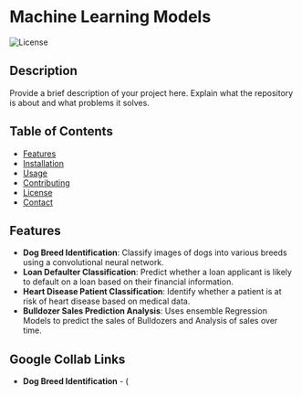 # Machine Learning Models

![License](https://img.shields.io/badge/license-MIT-green)

## Description

Provide a brief description of your project here. Explain what the repository is about and what problems it solves.

## Table of Contents

- [Features](#features)
- [Installation](#installation)
- [Usage](#usage)
- [Contributing](#contributing)
- [License](#license)
- [Contact](#contact)

## Features

- **Dog Breed Identification**: Classify images of dogs into various breeds using a convolutional neural network.
- **Loan Defaulter Classification**: Predict whether a loan applicant is likely to default on a loan based on their financial information.
- **Heart Disease Patient Classification**: Identify whether a patient is at risk of heart disease based on medical data.
- **Bulldozer Sales Prediction Analysis**: Uses ensemble Regression Models to predict the sales of Bulldozers and Analysis of sales over time.

## Google Collab Links
-  **Dog Breed Identification** - (
